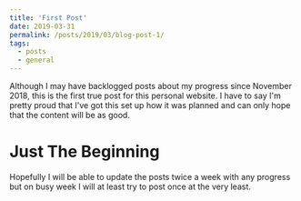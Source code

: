 ```yaml
---
title: 'First Post'
date: 2019-03-31
permalink: /posts/2019/03/blog-post-1/
tags:
  - posts
  - general
---
```

Although I may have backlogged posts about my progress since November 2018, this is the first true post for this personal website. I have to say I'm pretty proud that I've got this set up how it was planned and can only hope that the content will be as good.

Just The Beginning
======
Hopefully I will be able to update the posts twice a week with any progress but on busy week I will at least try to post once at the very least.
